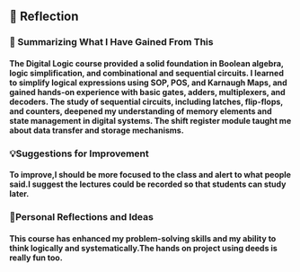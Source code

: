 <h2>🌟 Reflection</h2>  
 <h3> 📘 Summarizing What I Have Gained From This </h3>
<h4>The Digital Logic course provided a solid foundation in Boolean algebra, logic simplification, and combinational
  and sequential circuits. I learned to simplify logical expressions using SOP, POS, and Karnaugh Maps, and gained hands-on 
  experience with basic gates, adders, multiplexers, and decoders. The study of sequential circuits, including latches, 
  flip-flops, and counters, deepened my understanding of memory elements and state management in digital systems. The
  shift register module taught me about data transfer and storage mechanisms.
</h4>

 <h3>💡Suggestions for Improvement </h3>
<h4>To improve,I should be more focused to the class and alert to what people said.I suggest the lectures could be recorded
  so that students can study later.
</h4>

 <h3> 🤔Personal Reflections and Ideas  </h3>
<h4>This course  has enhanced my problem-solving skills 
  and my ability to think logically and systematically.The 
  hands on project using deeds is really fun too. </h4>
